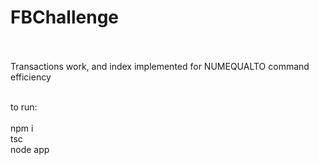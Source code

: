# FBChallenge
<br><br>
Transactions work, and index implemented for NUMEQUALTO command efficiency
<br><br>

to run:
<br><br>
npm i<br>
tsc<br>
node app<br>


